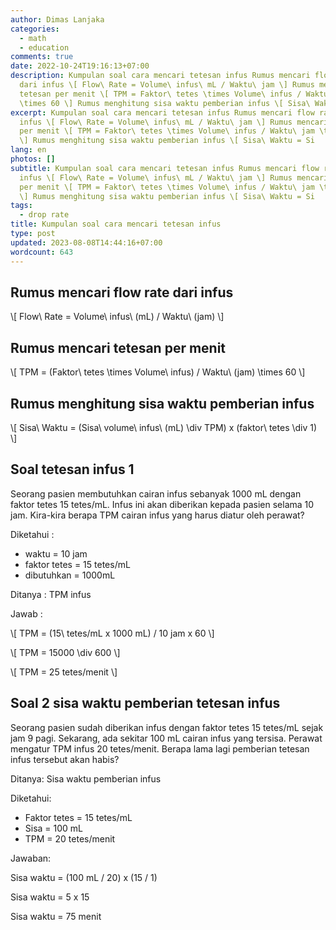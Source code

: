 ```yaml
---
author: Dimas Lanjaka
categories:
  - math
  - education
comments: true
date: 2022-10-24T19:16:13+07:00
description: Kumpulan soal cara mencari tetesan infus Rumus mencari flow rate
  dari infus \[ Flow\ Rate = Volume\ infus\ mL / Waktu\ jam \] Rumus mencari
  tetesan per menit \[ TPM = Faktor\ tetes \times Volume\ infus / Waktu\ jam
  \times 60 \] Rumus menghitung sisa waktu pemberian infus \[ Sisa\ Waktu = Si
excerpt: Kumpulan soal cara mencari tetesan infus Rumus mencari flow rate dari
  infus \[ Flow\ Rate = Volume\ infus\ mL / Waktu\ jam \] Rumus mencari tetesan
  per menit \[ TPM = Faktor\ tetes \times Volume\ infus / Waktu\ jam \times 60
  \] Rumus menghitung sisa waktu pemberian infus \[ Sisa\ Waktu = Si
lang: en
photos: []
subtitle: Kumpulan soal cara mencari tetesan infus Rumus mencari flow rate dari
  infus \[ Flow\ Rate = Volume\ infus\ mL / Waktu\ jam \] Rumus mencari tetesan
  per menit \[ TPM = Faktor\ tetes \times Volume\ infus / Waktu\ jam \times 60
  \] Rumus menghitung sisa waktu pemberian infus \[ Sisa\ Waktu = Si
tags:
  - drop rate
title: Kumpulan soal cara mencari tetesan infus
type: post
updated: 2023-08-08T14:44:16+07:00
wordcount: 643
---
```


## Rumus mencari flow rate dari infus

<p>\[ Flow\ Rate = Volume\ infus\ (mL) / Waktu\ (jam) \]</p>

## Rumus mencari tetesan per menit

<p>\[ TPM = (Faktor\ tetes \times Volume\ infus) / Waktu\ (jam) \times 60 \]</p>

## Rumus menghitung sisa waktu pemberian infus

<p>\[ Sisa\ Waktu = (Sisa\ volume\ infus\ (mL) \div TPM) x (faktor\ tetes \div 1) \]</p>

## Soal tetesan infus 1
Seorang pasien membutuhkan cairan infus sebanyak 1000 mL dengan faktor tetes 15 tetes/mL. Infus ini akan diberikan kepada pasien selama 10 jam. Kira-kira berapa TPM cairan infus yang harus diatur oleh perawat?

Diketahui :

- waktu = 10 jam
- faktor tetes = 15 tetes/mL
- dibutuhkan = 1000mL

Ditanya : TPM infus

Jawab :

<p>\[ TPM = (15\ tetes/mL x 1000 mL) / 10 jam x 60 \]</p>

<p>\[ TPM = 15000 \div 600 \]</p>

<p>\[ TPM = 25 tetes/menit \]</p>

## Soal 2 sisa waktu pemberian tetesan infus
Seorang pasien sudah diberikan infus dengan faktor tetes 15 tetes/mL sejak jam 9 pagi. Sekarang, ada sekitar 100 mL cairan infus yang tersisa. Perawat mengatur TPM infus 20 tetes/menit. Berapa lama lagi pemberian tetesan infus tersebut akan habis?

Ditanya: Sisa waktu pemberian infus

Diketahui:
- Faktor tetes = 15 tetes/mL
- Sisa = 100 mL
- TPM = 20 tetes/menit

Jawaban:

Sisa waktu = (100 mL / 20) x (15 / 1)

Sisa waktu = 5 x 15

Sisa waktu = 75 menit

<script src="https://raw.githack.com/dimaslanjaka/Web-Manajemen/master/mathjax/loader.js"></script>
